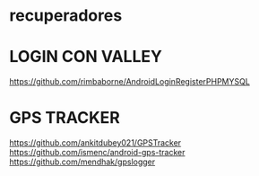 # recuperadores

LOGIN CON VALLEY
================
https://github.com/rimbaborne/AndroidLoginRegisterPHPMYSQL

GPS TRACKER
===========
https://github.com/ankitdubey021/GPSTracker
https://github.com/ismenc/android-gps-tracker
https://github.com/mendhak/gpslogger
